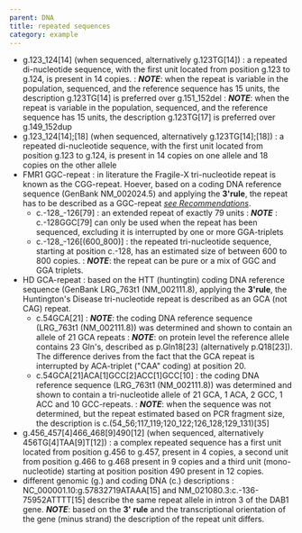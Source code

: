 ```yaml
---
parent: DNA
title: repeated sequences
category: example
---
```


*	g.123\_124[14] (when sequenced, alternatively g.123TG[14])
	: a repeated di-nucleotide sequence, with the first unit located from position g.123 to g.124, is present in 14 copies.
	: _**NOTE**_: when the repeat is variable in the population, sequenced, and the reference sequence has 15 units, the description g.123TG[14] is preferred over g.151\_152del
	: _**NOTE**_: when the repeat is variable in the population, sequenced, and the reference sequence has 15 units, the description g.123TG[17] is preferred over g.149\_152dup
*	g.123\_124[14];[18] (when sequenced, alternatively g.123TG[14];[18])
	: a repeated di-nucleotide sequence, with the first unit located from position g.123 to g.124, is present in 14 copies on one allele and 18 copies on the other allele
*	FMR1 GGC-repeat
	: in literature the Fragile-X tri-nucleotide repeat is known as the CGG-repeat. Hoever, based on a coding DNA reference sequence (GenBank NM\_002024.5) and applying the **3'rule**, the repeat has to be described as a GGC-repeat [_see Recommendations_](/recommendations/general/).
	* c.-128\_-126[79]
	: an extended repeat of exactly 79 units
	: _**NOTE**_ : c.-128GGC[79] can only be used when the repeat has been sequenced, excluding it is interrupted by one or more GGA-triplets
	* c.-128\_-126[(600\_800)]
	: the repeated tri-nucleotide sequence, starting at position c.-128, has an estimated size of between 600 to 800 copies.
	: _**NOTE**_: the repeat can be pure or a mix of GGC and GGA triplets.
*	HD GCA-repeat
	: based on the HTT (huntingtin) coding DNA reference sequence (GenBank LRG\_763t1 (NM\_002111.8), applying the **3'rule**, the Huntington's Disease tri-nucleotide repeat is described as an GCA (not CAG) repeat.
	*	c.54GCA[21]
	: _**NOTE**_: the coding DNA reference sequence (LRG\_763t1 (NM\_002111.8)) was determined and shown to contain an allele of 21 GCA repeats
	: _**NOTE**_: on protein level the reference allele contains 23 Gln's, described as p.Gln18[23] (alternatively p.Q18[23]). The difference derives from the fact that the GCA repeat is interrupted by ACA-triplet ("CAA" coding) at position 20.
	*	c.54GCA[21]ACA[1]GCC[2]ACC[1]GCC[10]
	: the coding DNA reference sequence (LRG\_763t1 (NM\_002111.8)) was determined and shown to contain a tri-nucleotide allele of 21 GCA, 1 ACA, 2 GCC, 1 ACC and 10 GCC-repeats. 
	: _**NOTE**_: when the sequence was not determined, but the repeat estimated based on PCR fragment size, the description is c.(54\_56;117\_119;120\_122;126\_128;129\_131)[35]
*	g.456\_457[4]466\_468[9]490[12] (when sequenced, alternatively 456TG[4]TAA[9]T[12])
	: a complex repeated sequence has a first unit located from position g.456 to g.457, present in 4 copies, a second unit from position g.466 to g.468 present in 9 copies and a third unit (mono-nucleotide) starting at position position 490 present in 12 copies.
*	different genomic (g.) and coding DNA (c.) descriptions
	:	NC\_000001.10:g.57832719ATAAA[15] and NM\_021080.3:c.-136-75952ATTTT[15] describe the same repeat allele in intron 3 of the DAB1 gene. _**NOTE**_: based on the **3' rule** and the transcriptional orientation of the gene (minus strand) the description of the repeat unit differs.
